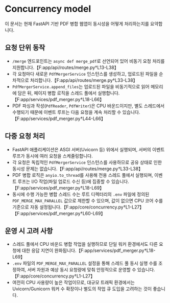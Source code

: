# Concurrency model

이 문서는 현재 FastAPI 기반 PDF 병합 웹앱이 동시성을 어떻게 처리하는지를 요약합니다.

## 요청 단위 동작
- `/merge` 엔드포인트는 `async def merge_pdf`로 선언되어 있어 비동기 요청 처리를 지원합니다.【F:app/api/routes/merge.py†L13-L38】
- 각 요청마다 새로운 `PdfMergerService` 인스턴스를 생성하고, 업로드된 파일을 순차적으로 처리합니다.【F:app/api/routes/merge.py†L33-L38】
- `PdfMergerService.append_files`는 업로드된 파일을 비동기적으로 읽어 메모리에 담은 뒤, 페이지 병합 로직을 스레드 풀에서 실행합니다.【F:app/services/pdf_merger.py†L18-L66】
- PDF 파싱과 작성(`PdfReader`, `PdfWriter`)은 CPU 바운드이지만, 별도 스레드에서 수행되기 때문에 이벤트 루프는 다음 요청을 계속 처리할 수 있습니다.【F:app/services/pdf_merger.py†L44-L66】
## 다중 요청 처리
- FastAPI 애플리케이션은 ASGI 서버(Uvicorn 등) 위에서 실행되며, 서버의 이벤트 루프가 동시에 여러 요청을 스케줄링합니다.
- 각 요청은 독립적인 `PdfMergerService` 인스턴스를 사용하므로 공유 상태로 인한 동시성 문제는 없습니다.【F:app/api/routes/merge.py†L33-L38】
- PDF 병합 로직은 `anyio.to_thread`를 사용해 전용 스레드 풀에서 실행되며, 이벤트 루프는 I/O 작업(파일 업로드 수신 등)에 집중할 수 있습니다.【F:app/services/pdf_merger.py†L18-L69】
- 동시에 수행 가능한 병합 스레드 수는 루트 디렉터리의 `.env` 파일에 정의된 `PDF_MERGE_MAX_PARALLEL` 값으로 제한할 수 있으며, 값이 없으면 CPU 코어 수를 기준으로 자동 설정됩니다.【F:app/core/concurrency.py†L1-L27】【F:app/services/pdf_merger.py†L60-L69】

## 운영 시 고려 사항
- 스레드 풀에서 CPU 바운드 병합 작업을 실행하므로 단일 워커 환경에서도 다른 요청에 대한 응답 지연이 완화됩니다.【F:app/services/pdf_merger.py†L18-L69】
- `.env` 파일의 `PDF_MERGE_MAX_PARALLEL` 설정을 통해 스레드 풀 동시 실행 수를 조정하여, 서버 자원과 예상 동시 요청량에 맞춰 안정적으로 운영할 수 있습니다.【F:app/core/concurrency.py†L1-L27】
- 여전히 CPU 사용량이 높은 작업이므로, 대규모 트래픽 환경에서는 Uvicorn/Gunicorn 워커 수 확장이나 별도의 작업 큐 도입을 고려하는 것이 좋습니다.
